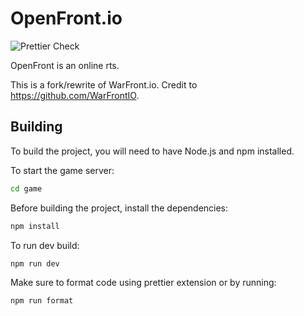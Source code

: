 # OpenFront.io

![Prettier Check](https://github.com/openfrontio/OpenFrontIO/actions/workflows/prettier.yml/badge.svg)

OpenFront is an online rts.

This is a fork/rewrite of WarFront.io. Credit to https://github.com/WarFrontIO.

## Building

To build the project, you will need to have Node.js and npm installed.

To start the game server:

```bash
cd game
```

Before building the project, install the dependencies:

```bash
npm install
```

To run dev build:

```bash
npm run dev
```

Make sure to format code using prettier extension or by running:

```bash
npm run format
```
